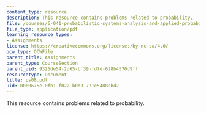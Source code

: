 ```yaml
---
content_type: resource
description: This resource contains problems related to probability.
file: /courses/6-041-probabilistic-systems-analysis-and-applied-probability-spring-2006/0000675e0fb1f022b0d3771e5488ebd2_ps08.pdf
file_type: application/pdf
learning_resource_types:
- Assignments
license: https://creativecommons.org/licenses/by-nc-sa/4.0/
ocw_type: OCWFile
parent_title: Assignments
parent_type: CourseSection
parent_uid: 9325de54-2d65-bf39-fdfd-628b4570d9ff
resourcetype: Document
title: ps08.pdf
uid: 0000675e-0fb1-f022-b0d3-771e5488ebd2
---
```

This resource contains problems related to probability.